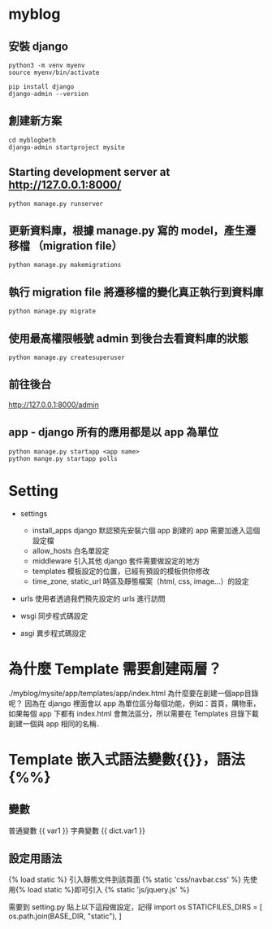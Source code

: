 # myblog

## 安裝 django
```
python3 -m venv myenv
source myenv/bin/activate

pip install django
django-admin --version
```
## 創建新方案
```
cd myblogbeth
django-admin startproject mysite
```

## Starting development server at http://127.0.0.1:8000/
`python manage.py runserver`

## 更新資料庫，根據 manage.py 寫的 model，產生遷移檔 （migration file）
`python manage.py makemigrations`

## 執行 migration file 將遷移檔的變化真正執行到資料庫
`python manage.py migrate`

## 使用最高權限帳號 admin 到後台去看資料庫的狀態
`python manage.py createsuperuser`

## 前往後台 
http://127.0.0.1:8000/admin

## app - django 所有的應用都是以 app 為單位
```
python manage.py startapp <app name>
python mange.py startapp polls
```

# Setting 
- settings 
  * install_apps django 默認預先安裝六個 app
  創建的 app 需要加進入這個設定檔
  * allow_hosts 白名單設定
  * middleware 引入其他 django 套件需要做設定的地方
  * templates 模板設定的位置，已經有預設的模板供你修改
  * time_zone, static_url 時區及靜態檔案（html, css, image...）的設定

- urls
  使用者透過我們預先設定的 urls 進行訪問

- wsgi 同步程式碼設定
- asgi 異步程式碼設定

# 為什麼 Template 需要創建兩層？  
./myblog/mysite/app/templates/app/index.html
為什麼要在創建一個app目錄呢？
因為在 django 裡面會以 app 為單位區分每個功能，例如：首頁，購物車，如果每個 app 下都有 index.html 會無法區分，所以需要在 Templates 目錄下載創建一個與 app 相同的名稱．

# Template 嵌入式語法變數{{}}，語法{%%}
## 變數
  普通變數 {{ var1 }}
  字典變數 {{ dict.var1 }}
## 設定用語法
  {% load static %} 引入靜態文件到該頁面
  {% static 'css/navbar.css' %} 先使用{% load static %}即可引入
  {% static 'js/jquery.js' %}

  需要到 setting.py 貼上以下這段做設定，記得 import os
  STATICFILES_DIRS = [
    os.path.join(BASE_DIR, "static"),
  ]